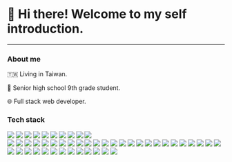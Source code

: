 # :wave: Hi there! Welcome to my self introduction.
<hr>

<!--
**LiaoAnn/LiaoAnn** is a ✨ _special_ ✨ repository because its `README.md` (this file) appears on your GitHub profile.

Here are some ideas to get you started:

- 🔭 I’m currently working on ...
- 🌱 I’m currently learning ...
- 👯 I’m looking to collaborate on ...
- 🤔 I’m looking for help with ...
- 💬 Ask me about ...
- 📫 How to reach me: ...
- 😄 Pronouns: ...
- ⚡ Fun fact: ...
-->

### About me
:taiwan: Living in Taiwan.

:school: Senior high school 9th grade student.

:globe_with_meridians: Full stack web developer.

### Tech stack

<div>
    <img src="https://img.shields.io/badge/-HTML5-E34F26?style=flat-square&logo=html5&logoColor=FFFFFF&logoWidth=20" />
    <img src="https://img.shields.io/badge/-JavaScript-F7DF1E?style=flat-square&logo=javascript&logoColor=FFFFFF&logoWidth=20" />
    <img src="https://img.shields.io/badge/-C-A8B9CC?style=flat-square&logo=c&logoColor=FFFFFF&logoWidth=20" />
    <img src="https://img.shields.io/badge/-PHP-777BB4?style=flat-square&logo=php&logoColor=FFFFFF&logoWidth=20" />
    <img src="https://img.shields.io/badge/-Python-3776AB?style=flat-square&logo=python&logoColor=FFFFFF&logoWidth=20" />
    <img src="https://img.shields.io/badge/-TypeScript-3178C6?style=flat-square&logo=typescript&logoColor=FFFFFF&logoWidth=20" />
    <img src="https://img.shields.io/badge/-CSS3-1572B6?style=flat-square&logo=CSS3&logoColor=FFFFFF&logoWidth=20" />
    <img src="https://img.shields.io/badge/-Java-007396?style=flat-square&logo=java&logoColor=FFFFFF&logoWidth=20" />
    <img src="https://img.shields.io/badge/-C++-00599C?style=flat-square&logo=cplusplus&logoColor=FFFFFF&logoWidth=20" />
    <img src="https://img.shields.io/badge/-C_Sharp-239120?style=flat-square&logo=csharp&logoColor=FFFFFF&logoWidth=20" />
</div>
<span>
  <img src="https://img.shields.io/badge/-Vue.js-4FC08D?style=flat-square&logo=vue.js&logoColor=FFFFFF&logoWidth=20" />
  <img src="https://img.shields.io/badge/-jQuery-0769AD?style=flat-square&logo=jquery&logoColor=FFFFFF&logoWidth=20" />
  <img src="https://img.shields.io/badge/-Bootstrap-7952B3?style=flat-square&logo=bootstrap&logoColor=FFFFFF&logoWidth=20" />
  <img src="https://img.shields.io/badge/-React-61DAFB?style=flat-square&logo=react&logoColor=FFFFFF&logoWidth=20" />
  <img src="https://img.shields.io/badge/-Create_React_App-09D3AC?style=flat-square&logo=CreateReactApp&logoColor=FFFFFF&logoWidth=20" />
  <img src="https://img.shields.io/badge/-Laravel-FF2D20?style=flat-square&logo=laravel&logoColor=FFFFFF&logoWidth=20" />
  <img src="https://img.shields.io/badge/-Babel-F9DC3E?style=flat-square&logo=babel&logoColor=FFFFFF&logoWidth=20" />
  <img src="https://img.shields.io/badge/-MySQL-4479A1?style=flat-square&logo=mysql&logoColor=FFFFFF&logoWidth=20" />
  <img src="https://img.shields.io/badge/-Microsoft_SQL_Server-CC2927?style=flat-square&logo=microsoftsqlserver&logoColor=FFFFFF&logoWidth=20" />
  <img src="https://img.shields.io/badge/-TensorFlow-FF6F00?style=flat-square&logo=TensorFlow&logoColor=FFFFFF&logoWidth=20" />
  <img src="https://img.shields.io/badge/-Express-000000?style=flat-square&logo=Express&logoColor=FFFFFF&logoWidth=20" />
  <img src="https://img.shields.io/badge/-WordPress-21759B?style=flat-square&logo=wordpress&logoColor=FFFFFF&logoWidth=20" />
  <img src="https://img.shields.io/badge/-Node.js-339933?style=flat-square&logo=node.js&logoColor=FFFFFF&logoWidth=20" />
  <img src="https://img.shields.io/badge/-Webpack-8DD6F9?style=flat-square&logo=webpack&logoColor=FFFFFF&logoWidth=20" />
  <img src="https://img.shields.io/badge/-.NET-512BD4?style=flat-square&logo=.NET&logoColor=FFFFFF&logoWidth=20" />
  <img src="https://img.shields.io/badge/-Selenium-43B02A?style=flat-square&logo=Selenium&logoColor=FFFFFF&logoWidth=20" />
  <img src="https://img.shields.io/badge/-Font_Awesome-528DD7?style=flat-square&logo=FontAwesome&logoColor=FFFFFF&logoWidth=20" />

  <img src="https://img.shields.io/badge/-Adobe_Photoshop-31A8FF?style=flat-square&logo=adobephotoshop&logoColor=FFFFFF&logoWidth=20" />
  <img src="https://img.shields.io/badge/-Adobe_Illustrator-FF9A00?style=flat-square&logo=AdobeIllustrator&logoColor=FFFFFF&logoWidth=20" />
  <img src="https://img.shields.io/badge/-Adobe_Premiere_Pro-9999FF?style=flat-square&logo=AdobePremierePro&logoColor=FFFFFF&logoWidth=20" />
  <img src="https://img.shields.io/badge/-Microsoft_Word-2B579A?style=flat-square&logo=MicrosoftWord&logoColor=FFFFFF&logoWidth=20" />
  <img src="https://img.shields.io/badge/-Microsoft_Excel-217346?style=flat-square&logo=MicrosoftExcel&logoColor=FFFFFF&logoWidth=20" />
  <img src="https://img.shields.io/badge/-Microsoft_Visio-3955A3?style=flat-square&logo=MicrosoftVisio&logoColor=FFFFFF&logoWidth=20" />
  <img src="https://img.shields.io/badge/-Microsoft_PowerPoint-B7472A?style=flat-square&logo=MicrosoftPowerPoint&logoColor=FFFFFF&logoWidth=20" />
  <img src="https://img.shields.io/badge/-Visual_Studio_Code-007ACC?style=flat-square&logo=VisualStudioCode&logoColor=FFFFFF&logoWidth=20" />
  <img src="https://img.shields.io/badge/-Visual_Studio-5C2D91?style=flat-square&logo=VisualStudio&logoColor=FFFFFF&logoWidth=20" />
  <img src="https://img.shields.io/badge/-Android_Studio-3DDC84?style=flat-square&logo=AndroidStudio&logoColor=FFFFFF&logoWidth=20" />
  <img src="https://img.shields.io/badge/-XAMPP-FB7A24?style=flat-square&logo=xampp&logoColor=FFFFFF&logoWidth=20" />
  <img src="https://img.shields.io/badge/-Postman-FF6C37?style=flat-square&logo=postman&logoColor=FFFFFF&logoWidth=20" />
  <img src="https://img.shields.io/badge/-npm-CB3837?style=flat-square&logo=npm&logoColor=FFFFFF&logoWidth=20" />
  <img src="https://img.shields.io/badge/-Git-F05032?style=flat-square&logo=git&logoColor=FFFFFF&logoWidth=20" />
  <img src="https://img.shields.io/badge/-Composer-885630?style=flat-square&logo=Composer&logoColor=FFFFFF&logoWidth=20" />
  <img src="https://img.shields.io/badge/-GitKraken-179287?style=flat-square&logo=GitKraken&logoColor=FFFFFF&logoWidth=20" />
  <img src="https://img.shields.io/badge/-Yarn-2C8EBB?style=flat-square&logo=Yarn&logoColor=FFFFFF&logoWidth=20" />
  <img src="https://img.shields.io/badge/-PowerShell-5391FE?style=flat-square&logo=PowerShell&logoColor=FFFFFF&logoWidth=20" />
  <img src="https://img.shields.io/badge/-ESLint-4B32C3?style=flat-square&logo=ESLint&logoColor=FFFFFF&logoWidth=20" />
  <img src="https://img.shields.io/badge/-GitHub-181717?style=flat-square&logo=GitHub&logoColor=FFFFFF&logoWidth=20" />
  <img src="https://img.shields.io/badge/-PhpStorm-000000?style=flat-square&logo=PhpStorm&logoColor=FFFFFF&logoWidth=20" />
</span>
